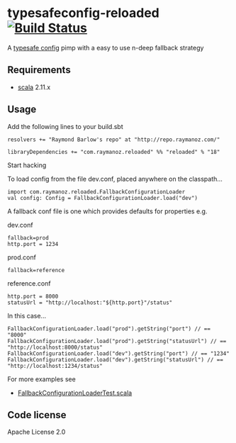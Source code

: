 typesafeconfig-reloaded [![Build Status](https://travis-ci.org/raymanoz/typesafeconfig-reloaded.svg?branch=master)](https://travis-ci.org/raymanoz/typesafeconfig-reloaded)
=======================

A [typesafe config](https://github.com/typesafehub/config) pimp with a easy to use n-deep fallback strategy

Requirements
------------
* [scala](http://www.scala-lang.org) 2.11.x

Usage
-----
Add the following lines to your build.sbt

    resolvers += "Raymond Barlow's repo" at "http://repo.raymanoz.com/"

    libraryDependencies += "com.raymanoz.reloaded" %% "reloaded" % "18"

Start hacking

To load config from the file dev.conf, placed anywhere on the classpath...

    import com.raymanoz.reloaded.FallbackConfigurationLoader
    val config: Config = FallbackConfigurationLoader.load("dev")

A fallback conf file is one which provides defaults for properties e.g.

dev.conf

    fallback=prod
    http.port = 1234

prod.conf

    fallback=reference

reference.conf

    http.port = 8000
    statusUrl = "http://localhost:"${http.port}"/status"

In this case...

    FallbackConfigurationLoader.load("prod").getString("port") // == "8000"
    FallbackConfigurationLoader.load("prod").getString("statusUrl") // == "http://localhost:8000/status"
    FallbackConfigurationLoader.load("dev").getString("port") // == "1234"
    FallbackConfigurationLoader.load("dev").getString("statusUrl") // == "http://localhost:1234/status"

For more examples see

* [FallbackConfigurationLoaderTest.scala](https://github.com/raymanoz/typesafeconfig-reloaded/blob/master/src/test/scala/com/raymanoz/reloaded/FallbackConfigurationLoaderTest.scala)

Code license
------------
Apache License 2.0